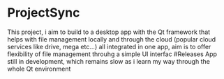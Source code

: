 # ProjectSync
This project, i aim to build to a desktop app with the Qt framework that helps with file management locally and through the cloud (popular cloud services like drive, mega etc...) all integrated in one app, aim is to offer flexibility of file management throuhg a simple UI interfac
#Releases
App still in development, which remains slow as i learn my way through the whole Qt environment 
